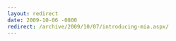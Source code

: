 ```yaml
---
layout: redirect
date: 2009-10-06 -0800
redirect: /archive/2009/10/07/introducing-mia.aspx/
---
```

